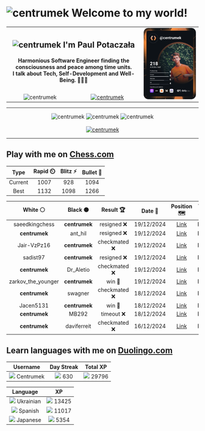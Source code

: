 <h1>
  <img
    src="https://emojis.slackmojis.com/emojis/images/1531849430/4246/blob-sunglasses.gif"
    width="30"
    alt="centrumek"
  />
  Welcome to my world!
</h1>

<table>
  <tbody>
    <tr>
      <td align="center" width="70%" colspan="2">
        <h2>
          <img
            src="https://raw.githubusercontent.com/MartinHeinz/MartinHeinz/master/wave.gif"
            width="30px"
            alt="centrumek"
          />
          I'm Paul Potaczała
        </h2>
        <h4>
          Harmonious Software Engineer finding the consciousness and peace among time units.
          <br/>
          I talk about Tech, Self-Development and Well-Being. 🌿🧘🚀
        </h4>
      </td>
      <td width="30%" rowspan="2">
        <a href="https://app.daily.dev/centrumek">
          <img
            src="./devcard.svg"
            alt="centrumek"
          />
        </a>
      </td>
    </tr>
    <tr align="center">
      <td>
        <img
          src="https://komarev.com/ghpvc/?username=centrumek&label=visitors&color=0e75b6&style=flat"
          alt="centrumek"
        >
      </td>
      <td>
        <a href="https://stackoverflow.com/users/14496012/centrumek">
          <img
            src="https://stackoverflow.com/users/flair/14496012.png?theme=dark"
            alt="centrumek"
          >
        </a>
      </td>
    </tr>
  </tbody>
</table>

---
<div align="center">
  <img 
    src="https://github-readme-stats.vercel.app/api?username=centrumek&show_icons=true&count_private=true&theme=dark&hide_border=true&hide=issues,contribs&bg_color=00000000"
    alt="centrumek"
  />
  <img
    src="https://github-readme-stats.vercel.app/api/top-langs/?username=centrumek&layout=compact&hide_border=true&theme=dark&bg_color=00000000&langs_count=6&exclude_repo=air-statistic-app"
    alt="centrumek"
  />
  <img 
    src="https://github-readme-streak-stats.herokuapp.com?user=centrumek&theme=dark&hide_border=true&background=FFFFFF00"
    alt="centrumek"
  />
  <br/>
  <br/>
  <a href="https://www.buymeacoffee.com/centrumek">
    <img
      src="https://cdn.buymeacoffee.com/buttons/v2/default-orange.png"
      height="50"
      width="210"
      alt="centrumek"
    />
  </a>
</div>

---

## Play with me on [Chess.com](https://www.chess.com/member/centrumek)

<div align="center">
<!--START_SECTION:chessStats-->
<!-- Automatically generated with https://github.com/Balastrong/chess-stats-action -->

| Type | Rapid ⏲️ | Blitz ⚡ | Bullet 🔫 |
|:---:|:---:|:---:|:---:|
| Current | 1007 | 928 | 1094 |
| Best | 1132 | 1098 | 1266 |

| White ⚪ | Black ⚫ | Result 🏆 | Date 📅 | Position 🗺️ | Type 🕕 |
|:---:|:---:|:---:|:---:|:---:|:---:|
| saeedkingchess | **centrumek** | resigned ❌ | 19/12/2024 | <a href="http://www.ee.unb.ca/cgi-bin/tervo/fen.pl?select=6k1/1r3q2/p5p1/PpP1Pp1p/1P1Q3P/6P1/2PK4/1R5R b - -">Link</a> | Bullet |
| **centrumek** | ant_hil | resigned ❌ | 19/12/2024 | <a href="http://www.ee.unb.ca/cgi-bin/tervo/fen.pl?select=6k1/pp3p2/2p2b1B/2P4p/6n1/6P1/PP4K1/3r4 w - -">Link</a> | Bullet |
| Jair-VzPz16 | **centrumek** | checkmated ❌ | 19/12/2024 | <a href="http://www.ee.unb.ca/cgi-bin/tervo/fen.pl?select=3b4/1Q4R1/nkpp4/4p2p/1P2P3/2BP3P/P1P2q2/2K5 b - -">Link</a> | Bullet |
| sadist97 | **centrumek** | resigned ❌ | 19/12/2024 | <a href="http://www.ee.unb.ca/cgi-bin/tervo/fen.pl?select=8/8/2K5/p7/k1Q5/8/8/8 b - -">Link</a> | Bullet |
| **centrumek** | Dr_Aletio | checkmated ❌ | 19/12/2024 | <a href="http://www.ee.unb.ca/cgi-bin/tervo/fen.pl?select=4r1k1/ppb2ppp/8/2p2PNn/7P/2PPp3/PP2N2q/4RQK1 w - -">Link</a> | Bullet |
| zarkov_the_younger | **centrumek** | win 🥇 | 19/12/2024 | <a href="http://www.ee.unb.ca/cgi-bin/tervo/fen.pl?select=8/p2k4/1p6/2pK4/2P1P3/1P1B4/P7/2B5 w - -">Link</a> | Bullet |
| **centrumek** | swagner | checkmated ❌ | 18/12/2024 | <a href="http://www.ee.unb.ca/cgi-bin/tervo/fen.pl?select=rnb1k1nr/b4p1p/3p4/Pp6/4PNp1/P1NP2P1/1B3q1P/R2QKB1R w KQkq -">Link</a> | Bullet |
| Jacen5131 | **centrumek** | win 🥇 | 18/12/2024 | <a href="http://www.ee.unb.ca/cgi-bin/tervo/fen.pl?select=6r1/3Q3p/3p4/p1bP3k/5p2/6P1/PP4KP/8 w - -">Link</a> | Bullet |
| **centrumek** | MB292 | timeout ❌ | 18/12/2024 | <a href="http://www.ee.unb.ca/cgi-bin/tervo/fen.pl?select=5r2/p1R3p1/1p4k1/2p1K1P1/P1Pp4/3P4/2P5/3b4 w - -">Link</a> | Bullet |
| **centrumek** | daviferreit | checkmated ❌ | 16/12/2024 | <a href="http://www.ee.unb.ca/cgi-bin/tervo/fen.pl?select=6R1/pp3p1p/7k/3p2p1/3P1q2/7K/7r/8 w - -">Link</a> | Bullet |

<!--END_SECTION:chessStats-->
</div>

## Learn languages with me on [Duolingo.com](https://www.duolingo.com/profile/Centrumek)

<div align="center">
<!--START_SECTION:duolingoStats-->
<!-- Automatically generated with https://github.com/centrumek/duolingo-readme-stats-->

| Username | Day Streak | Total XP |
|:---:|:---:|:---:|
| <img src="https://raw.githubusercontent.com/centrumek/duolingo-readme-stats/main/assets/duolingo.png" height="12"> Centrumek | <img src="https://raw.githubusercontent.com/centrumek/duolingo-readme-stats/main/assets/streakinactive.svg" height="12"> 630 | <img src="https://raw.githubusercontent.com/centrumek/duolingo-readme-stats/main/assets/xp.svg" height="12"> 29796 | <img src="https://raw.githubusercontent.com/centrumek/duolingo-readme-stats/main/assets/xp.svg" height="12"> 0 |

| Language | XP |
|:---:|:---:|
| <img src="https://raw.githubusercontent.com/centrumek/duolingo-readme-stats/main/assets/langs/ukrainian.svg" height="12"> Ukrainian | <img src="https://raw.githubusercontent.com/centrumek/duolingo-readme-stats/main/assets/xp.svg" height="12"> 13425 |
| <img src="https://raw.githubusercontent.com/centrumek/duolingo-readme-stats/main/assets/langs/spanish.svg" height="12"> Spanish | <img src="https://raw.githubusercontent.com/centrumek/duolingo-readme-stats/main/assets/xp.svg" height="12"> 11017 |
| <img src="https://raw.githubusercontent.com/centrumek/duolingo-readme-stats/main/assets/langs/japanese.svg" height="12"> Japanese | <img src="https://raw.githubusercontent.com/centrumek/duolingo-readme-stats/main/assets/xp.svg" height="12"> 5354 |

<!--END_SECTION:duolingoStats-->
</div>
<!--
**centrumek/centrumek** is a ✨ _special_ ✨ repository because its `README.md` (this file) appears on your GitHub profile.

Here are some ideas to get you started:

- 🔭 I’m currently working on ...
- 🌱 I’m currently learning ...
- 👯 I’m looking to collaborate on ...
- 🤔 I’m looking for help with ...
- 💬 Ask me about ...
- 📫 How to reach me: ...
- 😄 Pronouns: ...
- ⚡ Fun fact: ...
-->
